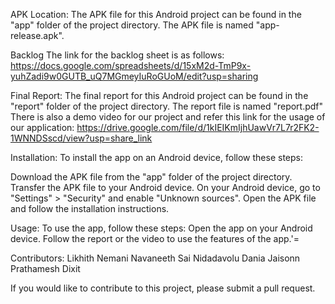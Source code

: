 APK Location:
The APK file for this Android project can be found in the "app" folder of the project directory. The APK file is named "app-release.apk".

Backlog 
The link for the backlog sheet is as follows:
https://docs.google.com/spreadsheets/d/15xM2d-TmP9x-yuhZadi9w0GUTB_uQ7MGmeyIuRoGUoM/edit?usp=sharing

Final Report:
The final report for this Android project can be found in the "report" folder of the project directory. The report file is named "report.pdf"
There is also a demo video for our project and refer this link for the usage of our application:
https://drive.google.com/file/d/1kIEIKmIjhUawVr7L7r2FK2-1WNNDSscd/view?usp=share_link

Installation:
To install the app on an Android device, follow these steps:

Download the APK file from the "app" folder of the project directory.
Transfer the APK file to your Android device.
On your Android device, go to "Settings" > "Security" and enable "Unknown sources".
Open the APK file and follow the installation instructions.

Usage:
To use the app, follow these steps:
Open the app on your Android device.
Follow the report or the video to use the features of the app.'=

Contributors:
Likhith Nemani
Navaneeth Sai Nidadavolu
Dania Jaisonn
Prathamesh Dixit

If you would like to contribute to this project, please submit a pull request.